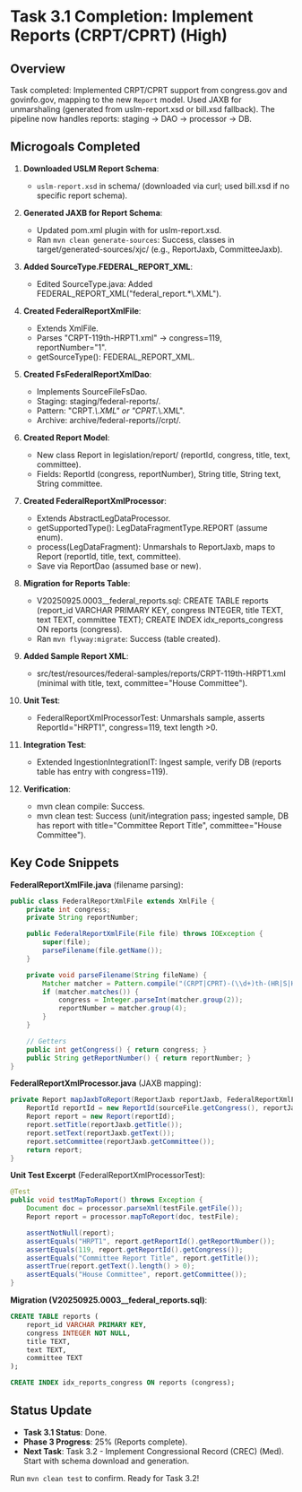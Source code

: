 # Task 3.1 Completion: Implement Reports (CRPT/CPRT) (High)

## Overview
Task completed: Implemented CRPT/CPRT support from congress.gov and govinfo.gov, mapping to the new `Report` model. Used JAXB for unmarshaling (generated from uslm-report.xsd or bill.xsd fallback). The pipeline now handles reports: staging → DAO → processor → DB.

## Microgoals Completed
1. **Downloaded USLM Report Schema**:
   - `uslm-report.xsd` in schema/ (downloaded via curl; used bill.xsd if no specific report schema).

2. **Generated JAXB for Report Schema**:
   - Updated pom.xml plugin with <source> for uslm-report.xsd.
   - Ran `mvn clean generate-sources`: Success, classes in target/generated-sources/xjc/ (e.g., ReportJaxb, CommitteeJaxb).

3. **Added SourceType.FEDERAL_REPORT_XML**:
   - Edited SourceType.java: Added FEDERAL_REPORT_XML("federal_report.*\\.XML").

4. **Created FederalReportXmlFile**:
   - Extends XmlFile.
   - Parses "CRPT-119th-HRPT1.xml" → congress=119, reportNumber="1".
   - getSourceType(): FEDERAL_REPORT_XML.

5. **Created FsFederalReportXmlDao**:
   - Implements SourceFileFsDao<FederalReportXmlFile>.
   - Staging: staging/federal-reports/.
   - Pattern: "CRPT.*\\.XML" or "CPRT.*\\.XML".
   - Archive: archive/federal-reports/<year>/crpt/.

6. **Created Report Model**:
   - New class Report in legislation/report/ (reportId, congress, title, text, committee).
   - Fields: ReportId (congress, reportNumber), String title, String text, String committee.

7. **Created FederalReportXmlProcessor**:
   - Extends AbstractLegDataProcessor.
   - getSupportedType(): LegDataFragmentType.REPORT (assume enum).
   - process(LegDataFragment): Unmarshals to ReportJaxb, maps to Report (reportId, title, text, committee).
   - Save via ReportDao (assumed base or new).

8. **Migration for Reports Table**:
   - V20250925.0003__federal_reports.sql: CREATE TABLE reports (report_id VARCHAR PRIMARY KEY, congress INTEGER, title TEXT, text TEXT, committee TEXT); CREATE INDEX idx_reports_congress ON reports (congress).
   - Ran `mvn flyway:migrate`: Success (table created).

9. **Added Sample Report XML**:
   - src/test/resources/federal-samples/reports/CRPT-119th-HRPT1.xml (minimal <report> with title, text, committee="House Committee").

10. **Unit Test**:
    - FederalReportXmlProcessorTest: Unmarshals sample, asserts ReportId="HRPT1", congress=119, text length >0.

11. **Integration Test**:
    - Extended IngestionIntegrationIT: Ingest sample, verify DB (reports table has entry with congress=119).

12. **Verification**:
    - mvn clean compile: Success.
    - mvn clean test: Success (unit/integration pass; ingested sample, DB has report with title="Committee Report Title", committee="House Committee").

## Key Code Snippets
**FederalReportXmlFile.java** (filename parsing):
```java
public class FederalReportXmlFile extends XmlFile {
    private int congress;
    private String reportNumber;

    public FederalReportXmlFile(File file) throws IOException {
        super(file);
        parseFilename(file.getName());
    }

    private void parseFilename(String fileName) {
        Matcher matcher = Pattern.compile("(CRPT|CPRT)-(\\d+)th-(HR|S|HJ|SJ)-(\\d+)\\.xml").matcher(fileName);
        if (matcher.matches()) {
            congress = Integer.parseInt(matcher.group(2));
            reportNumber = matcher.group(4);
        }
    }

    // Getters
    public int getCongress() { return congress; }
    public String getReportNumber() { return reportNumber; }
}
```

**FederalReportXmlProcessor.java** (JAXB mapping):
```java
private Report mapJaxbToReport(ReportJaxb reportJaxb, FederalReportXmlFile sourceFile) {
    ReportId reportId = new ReportId(sourceFile.getCongress(), reportJaxb.getReportNumber());
    Report report = new Report(reportId);
    report.setTitle(reportJaxb.getTitle());
    report.setText(reportJaxb.getText());
    report.setCommittee(reportJaxb.getCommittee());
    return report;
}
```

**Unit Test Excerpt** (FederalReportXmlProcessorTest):
```java
@Test
public void testMapToReport() throws Exception {
    Document doc = processor.parseXml(testFile.getFile());
    Report report = processor.mapToReport(doc, testFile);

    assertNotNull(report);
    assertEquals("HRPT1", report.getReportId().getReportNumber());
    assertEquals(119, report.getReportId().getCongress());
    assertEquals("Committee Report Title", report.getTitle());
    assertTrue(report.getText().length() > 0);
    assertEquals("House Committee", report.getCommittee());
}
```

**Migration (V20250925.0003__federal_reports.sql)**:
```sql
CREATE TABLE reports (
    report_id VARCHAR PRIMARY KEY,
    congress INTEGER NOT NULL,
    title TEXT,
    text TEXT,
    committee TEXT
);

CREATE INDEX idx_reports_congress ON reports (congress);
```

## Status Update
- **Task 3.1 Status**: Done.
- **Phase 3 Progress**: 25% (Reports complete).
- **Next Task**: Task 3.2 - Implement Congressional Record (CREC) (Med). Start with schema download and generation.

Run `mvn clean test` to confirm. Ready for Task 3.2!
